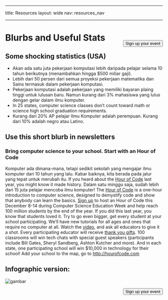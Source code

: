 * * *

title: Resources layout: wide nav: resources_nav

* * *

[<button style="float: right; margin-top: 50px">Sign up your event</button>](/#join)

# Blurbs and Useful Stats

## Some shocking statistics (USA)

  * Akan ada satu juta pekerjaan komputasi lebih daripada pelajar selama 10 tahun berikutnya (menambahkan hingga $500 miliar gaji).
  * Lebih dari 50 persen dari semua proyeksi pekerjaan matematika dan Sains termasuk dalam pekerjaan komputasi. 
  * Pekerjaan komputasi adalah pekerjaan yang memiliki bayaran plaing tinggi untuk lulusan baru. Namun kurang dari 3% mahasiswa yang lulus dengan gelar dalam ilmu komputer.
  * In 25 states, computer science classes don’t count toward math or science high school graduation requirements. 
  * Kurang dari 20% AP pelajar Ilmu Komputer adalah perempuan. Kurang dari 10% adalah negro atau Latino.

## Use this short blurb in newsletters

### Bring computer science to your school. Start with an Hour of Code

Komputer ada dimana-mana, tetapi sedikit sekolah yang mengajar ilmu komputer dari 10 tahun yang lalu. Kabar baiknya, kita berada pada jalur yang tepat untuk merubah itu. If you heard about the [Hour of Code](<%= hoc_uri('/') %>) last year, you might know it made history. Dalam satu minggu saja, sudah lebih dari 15 juta pelajar mencoba ilmu komputer! The [Hour of Code](<%= hoc_uri('/') %>) is a one-hour introduction to computer science, designed to demystify code and show that anybody can learn the basics. [Sign up](<%= hoc_uri('/') %>) to host an Hour of Code this December 8-14 during Computer Science Education Week and help reach 100 million students by the end of the year. If you did this last year, you know that students loved it. Try to go even bigger, get every student at your school participating. We’ll have new tutorials for all ages and ones that require no computer at all. Watch the [video](<%= hoc_uri('/') %>), and ask all educators to give it a shot. Every participating educator will receive [thank you gifts](<%= hoc_uri('/us/prizes') %>). 100 classrooms will win tech chats with special guest speakers (participants include Bill Gates, Sheryl Sandberg, Ashton Kutcher and more). And in each state, one participating school will win $10,000 in technology for their school! Add your school to the map, go to <http://hourofcode.com>

## Infographic version:

![gambar](http://code.org/images/fit-8000/Code.org_infographic.png)

<a style="display: block" href="/#join"><button style="float: right;">Sign up your event</button></a>